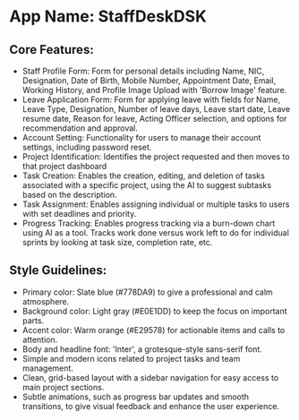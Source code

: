 # **App Name**: StaffDeskDSK

## Core Features:

- Staff Profile Form: Form for personal details including Name, NIC, Designation, Date of Birth, Mobile Number, Appointment Date, Email, Working History, and Profile Image Upload with 'Borrow Image' feature.
- Leave Application Form: Form for applying leave with fields for Name, Leave Type, Designation, Number of leave days, Leave start date, Leave resume date, Reason for leave, Acting Officer selection, and options for recommendation and approval.
- Account Setting: Functionality for users to manage their account settings, including password reset.
- Project Identification: Identifies the project requested and then moves to that project dashboard
- Task Creation: Enables the creation, editing, and deletion of tasks associated with a specific project, using the AI to suggest subtasks based on the description.
- Task Assignment: Enables assigning individual or multiple tasks to users with set deadlines and priority.
- Progress Tracking: Enables progress tracking via a burn-down chart using AI as a tool. Tracks work done versus work left to do for individual sprints by looking at task size, completion rate, etc.

## Style Guidelines:

- Primary color: Slate blue (#778DA9) to give a professional and calm atmosphere.
- Background color: Light gray (#E0E1DD) to keep the focus on important parts.
- Accent color: Warm orange (#E29578) for actionable items and calls to attention.
- Body and headline font: 'Inter', a grotesque-style sans-serif font.
- Simple and modern icons related to project tasks and team management.
- Clean, grid-based layout with a sidebar navigation for easy access to main project sections.
- Subtle animations, such as progress bar updates and smooth transitions, to give visual feedback and enhance the user experience.
